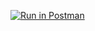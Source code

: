 [![Run in Postman](https://run.pstmn.io/button.svg)](https://god.postman.co/run-collection/d7063756773bf6fa030e?action=collection%2Fimport#?env%5Bmy%20Environment%202%5D=W3sia2V5IjoidXJsIiwidmFsdWUiOiJodHRwczovL2h3NC13ZWVrOC5oZXJva3VhcHAuY29tLyIsImVuYWJsZWQiOnRydWUsInR5cGUiOiJkZWZhdWx0Iiwic2Vzc2lvblZhbHVlIjoiaHR0cHM6Ly9odzQtd2VlazguaGVyb2t1YXBwLmNvbS8iLCJzZXNzaW9uSW5kZXgiOjB9XQ==)

